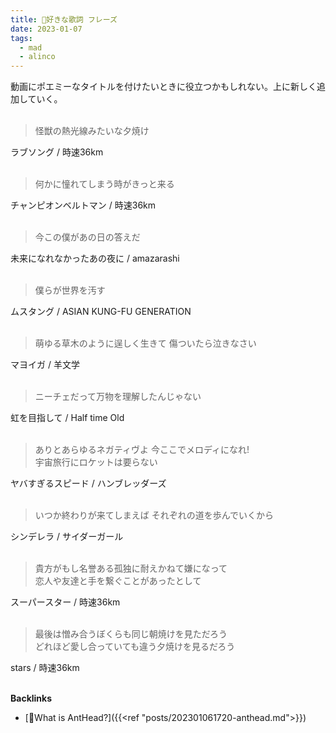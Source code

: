```yaml
---
title: 🐜好きな歌詞 フレーズ
date: 2023-01-07
tags:
  - mad
  - alinco
---
```


動画にポエミーなタイトルを付けたいときに役立つかもしれない。上に新しく追加していく。  
&nbsp;
&nbsp;

> 怪獣の熱光線みたいな夕焼け

ラブソング / 時速36km  
&nbsp;

> 何かに憧れてしまう時がきっと来る

チャンピオンベルトマン / 時速36km  
&nbsp;

> 今この僕があの日の答えだ

未来になれなかったあの夜に / amazarashi  
&nbsp;

> 僕らが世界を汚す

ムスタング / ASIAN KUNG-FU GENERATION    
&nbsp;

> 萌ゆる草木のように逞しく生きて
> 傷ついたら泣きなさい

マヨイガ / 羊文学  
&nbsp;

> ニーチェだって万物を理解したんじゃない

虹を目指して / Half time Old  
&nbsp;

> ありとあらゆるネガティヴよ 今ここでメロディになれ!  
> 宇宙旅行にロケットは要らない

ヤバすぎるスピード / ハンブレッダーズ    
&nbsp;

> いつか終わりが来てしまえば それぞれの道を歩んでいくから

シンデレラ / サイダーガール  
&nbsp;

> 貴方がもし名誉ある孤独に耐えかねて嫌になって  
> 恋人や友達と手を繋ぐことがあったとして  

スーパースター / 時速36km  
&nbsp;

> 最後は憎み合うぼくらも同じ朝焼けを見ただろう  
> どれほど愛し合っていても違う夕焼けを見るだろう  

stars / 時速36km  
&nbsp;

**Backlinks**
- [🐜What is AntHead?]({{<ref "posts/202301061720-anthead.md">}})